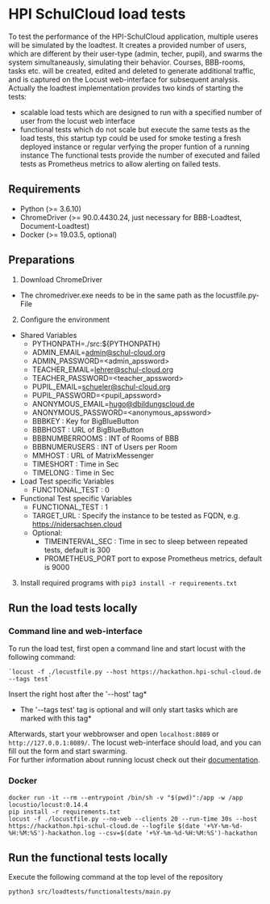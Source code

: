 # HPI SchulCloud load tests

To test the performance of the HPI-SchulCloud application, multiple useres will be simulated by the loadtest. It creates a provided number of users, which are different by their user-type (admin, techer, pupil), and swarms the system simultaneausly, simulating their behavior. Courses, BBB-rooms, tasks etc. will be created, edited and deleted to generate additional traffic, and is captured on the Locust web-interface for subsequent analysis.
Actually the loadtest implementation provides two kinds of starting the tests:
- scalable load tests which are designed to run with a specified number of user from the locust web interface
- functional tests which do not scale but execute the same tests as the load tests, this startup typ could be used for smoke testing a fresh deployed instance or regular verfying the proper funtion of a running instance
The functional tests provide the number of executed and failed tests as Prometheus metrics to allow alerting on failed tests.
## Requirements

- Python (>= 3.6.10)
- ChromeDriver (>= 90.0.4430.24, just necessary for BBB-Loadtest, Document-Loadtest)
- Docker (>= 19.03.5, optional)

## Preparations

1. Download ChromeDriver
- The chromedriver.exe needs to be in the same path as the locustfile.py-File
2. Configure the environment
- Shared Variables
  * PYTHONPATH=./src:${PYTHONPATH}
  * ADMIN_EMAIL=admin@schul-cloud.org
  * ADMIN_PASSWORD=<admin_apssword>
  * TEACHER_EMAIL=lehrer@schul-cloud.org
  * TEACHER_PASSWORD=<teacher_apssword>
  * PUPIL_EMAIL=schueler@schul-cloud.org
  * PUPIL_PASSWORD=<pupil_apssword>
  * ANONYMOUS_EMAIL=hugo@dbildungscloud.de
  * ANONYMOUS_PASSWORD=<anonymous_apssword>
  * BBBKEY          : Key for BigBlueButton
  * BBBHOST         : URL of BigBlueButton
  * BBBNUMBERROOMS  : INT of Rooms of BBB
  * BBBNUMERUSERS   : INT of Users per Room
  * MMHOST          : URL of MatrixMessenger
  * TIMESHORT       : Time in Sec
  * TIMELONG        : Time in Sec
- Load Test specific Variables
  * FUNCTIONAL_TEST : 0  
- Functional Test specific Variables
  * FUNCTIONAL_TEST : 1  
  * TARGET_URL      : Specify the instance to be tested as FQDN, e.g. https://nidersachsen.cloud
  * Optional: 
    * TIMEINTERVAL_SEC : Time in sec to sleep between repeated tests, default is 300
    * PROMETHEUS_PORT port to expose Prometheus metrics, default is 9000
3. Install required programs with `pip3 install -r requirements.txt`

## Run the load tests locally

### Command line and web-interface
To run the load test, first open a command line and start locust with the following command:
```
`locust -f ./locustfile.py --host https://hackathon.hpi-schul-cloud.de --tags test`
```
Insert the right host after the '--host' tag*
*  The '--tags test' tag is optional and will only start tasks which are marked with this tag*

Afterwards, start your webbrowser and open `localhost:8089` or `http://127.0.0.1:8089/`. The locust web-interface should load, and you can fill out the form and start swarming. \
For further information about running locust check out their [documentation](https://docs.locust.io/en/stable/quickstart.html#start-locust).

### Docker

```
docker run -it --rm --entrypoint /bin/sh -v "$(pwd)":/app -w /app locustio/locust:0.14.4
pip install -r requirements.txt
locust -f ./locustfile.py --no-web --clients 20 --run-time 30s --host https://hackathon.hpi-schul-cloud.de --logfile $(date '+%Y-%m-%d-%H:%M:%S')-hackathon.log --csv=$(date '+%Y-%m-%d-%H:%M:%S')-hackathon
```

## Run the functional tests locally
Execute the following command at the top level of the repository
```
python3 src/loadtests/functionaltests/main.py
```